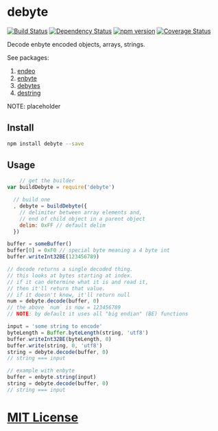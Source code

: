 # debyte
[![Build Status](https://travis-ci.org/elidoran/debyte.svg?branch=master)](https://travis-ci.org/elidoran/debyte)
[![Dependency Status](https://gemnasium.com/elidoran/debyte.png)](https://gemnasium.com/elidoran/debyte)
[![npm version](https://badge.fury.io/js/debyte.svg)](http://badge.fury.io/js/debyte)
[![Coverage Status](https://coveralls.io/repos/github/elidoran/debyte/badge.svg?branch=master)](https://coveralls.io/github/elidoran/debyte?branch=master)

Decode enbyte encoded objects, arrays, strings.

See packages:

1. [endeo](https://www.npmjs.com/package/endeo)
2. [enbyte](https://www.npmjs.com/package/enbyte)
3. [debytes](https://www.npmjs.com/package/debytes)
4. [destring](https://www.npmjs.com/package/destring)

NOTE: placeholder

## Install

```sh
npm install debyte --save
```


## Usage


```javascript
    // get the builder
var buildDebyte = require('debyte')

  // build one
  , debyte = buildDebyte({
    // delimiter between array elements and,
    // end of child object in a parent object
    delim: 0xFF // default delim
  })

buffer = someBuffer()
buffer[0] = 0xF0 // special byte meaning a 4 byte int
buffer.writeInt32BE(123456789)

// decode returns a single decoded thing.
// this looks at bytes starting at index.
// if it can determine what it is and read it,
// then it'll return that value.
// if it doesn't know, it'll return null
num = debyte.decode(buffer, 0)
// the above `num` is now = 123456789
// NOTE: by default it uses all "big endian" (BE) functions

input = 'some string to encode'
byteLength = Buffer.byteLength(string, 'utf8')
buffer.writeInt32BE(byteLength, 0)
buffer.write(string, 0, 'utf8')
string = debyte.decode(buffer, 0)
// string === input

// example with enbyte
buffer = enbyte.string(input)
string = debyte.decode(buffer, 0)
// string === input
```


# [MIT License](LICENSE)
